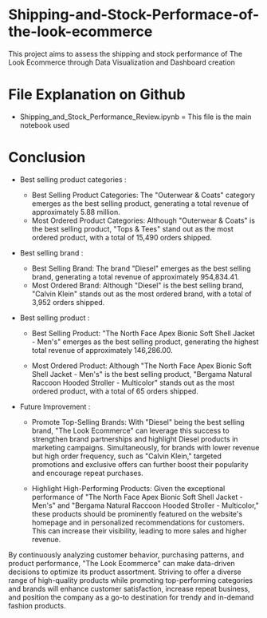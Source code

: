 # Shipping-and-Stock-Performace-of-the-look-ecommerce
This project aims to assess the shipping and stock performance of The Look Ecommerce through Data Visualization and Dashboard creation

# File Explanation on Github
- Shipping_and_Stock_Performance_Review.ipynb = This file is the main notebook used

# Conclusion
- Best selling product categories :

    - Best Selling Product Categories: The "Outerwear & Coats" category emerges as the best selling product, generating a total revenue of approximately 5.88 million.
    - Most Ordered Product Categories: Although "Outerwear & Coats" is the best selling product, "Tops & Tees" stand out as the most ordered product, with a total of 15,490 orders shipped.

- Best selling brand :

    - Best Selling Brand: The brand "Diesel" emerges as the best selling brand, generating a total revenue of approximately 954,834.41.
    - Most Ordered Brand: Although "Diesel" is the best selling brand, "Calvin Klein" stands out as the most ordered brand, with a total of 3,952 orders shipped.

- Best selling product :

    - Best Selling Product: "The North Face Apex Bionic Soft Shell Jacket - Men's" emerges as the best selling product, generating the highest total revenue of approximately 146,286.00.

    - Most Ordered Product: Although "The North Face Apex Bionic Soft Shell Jacket - Men's" is the best selling product, "Bergama Natural Raccoon Hooded Stroller - Multicolor" stands out as the most ordered product, with a total of 65 orders shipped.

- Future Improvement :
    - Promote Top-Selling Brands: With "Diesel" being the best selling brand, "The Look Ecommerce" can leverage this success to strengthen brand partnerships and highlight Diesel products in marketing campaigns. Simultaneously, for brands with lower revenue but high order frequency, such as "Calvin Klein," targeted promotions and exclusive offers can further boost their popularity and encourage repeat purchases.

    - Highlight High-Performing Products: Given the exceptional performance of "The North Face Apex Bionic Soft Shell Jacket - Men's" and "Bergama Natural Raccoon Hooded Stroller - Multicolor," these products should be prominently featured on the website's homepage and in personalized recommendations for customers. This can increase their visibility, leading to more sales and higher revenue.
    
By continuously analyzing customer behavior, purchasing patterns, and product performance, "The Look Ecommerce" can make data-driven decisions to optimize its product assortment. Striving to offer a diverse range of high-quality products while promoting top-performing categories and brands will enhance customer satisfaction, increase repeat business, and position the company as a go-to destination for trendy and in-demand fashion products.